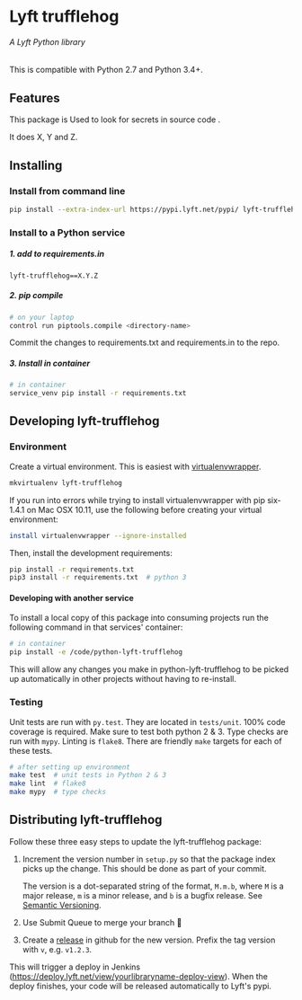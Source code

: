 # Lyft trufflehog
###### A Lyft Python library

This is compatible with Python 2.7 and Python 3.4+.

## Features
This package is Used to look for secrets in source code .

It does X, Y and Z.

## Installing

### Install from command line

```bash
pip install --extra-index-url https://pypi.lyft.net/pypi/ lyft-trufflehog
```

### Install to a Python service

##### 1. add to requirements.in
```
lyft-trufflehog==X.Y.Z
```

##### 2. pip compile

```bash
# on your laptop
control run piptools.compile <directory-name>
```

Commit the changes to requirements.txt and requirements.in to the repo.

##### 3. Install in container

```bash
# in container
service_venv pip install -r requirements.txt
```

## Developing lyft-trufflehog

### Environment

Create a virtual environment. This is easiest with
[virtualenvwrapper](http://virtualenvwrapper.readthedocs.org/en/latest/index.html).

```bash
mkvirtualenv lyft-trufflehog
```

If you run into errors while trying to install virtualenvwrapper with pip six-1.4.1 on Mac OSX 10.11, use the following before creating your virtual environment:

```bash
install virtualenvwrapper --ignore-installed
```

Then, install the development requirements:

```bash
pip install -r requirements.txt
pip3 install -r requirements.txt  # python 3
```

#### Developing with another service

To install a local copy of this package into consuming projects run the following command in that services' container:

```bash
# in container
pip install -e /code/python-lyft-trufflehog
```

This will allow any changes you make in python-lyft-trufflehog to be picked up automatically in other projects without having to re-install.

### Testing

Unit tests are run with `py.test`. They are located in `tests/unit`. 100% code coverage is required. Make sure to test both python 2 & 3. Type checks are run with `mypy`. Linting is `flake8`. There are friendly `make` targets for each of these tests.

```bash
# after setting up environment
make test  # unit tests in Python 2 & 3
make lint  # flake8
make mypy  # type checks
```

## Distributing lyft-trufflehog
Follow these three easy steps to update the lyft-trufflehog package:

1. Increment the version number in `setup.py` so that the package index picks up the change. This should be done as part of your commit.

   The version is a dot-separated string of the format, `M.m.b`, where `M` is
   a major release, `m` is a minor release, and `b` is a bugfix release.
   See [Semantic Versioning](http://semver.org/).

2. Use Submit Queue to merge your branch :rocket:

3. Create a [release](https://github.com/lyft/python-lyft-trufflehog/releases/new) in github for the new version. Prefix the tag version with `v`, e.g. `v1.2.3`.

This will trigger a deploy in Jenkins (https://deploy.lyft.net/view/yourlibraryname-deploy-view). When the deploy finishes, your code will be released automatically to Lyft's pypi.
